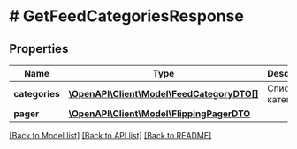 # # GetFeedCategoriesResponse

## Properties

Name | Type | Description | Notes
------------ | ------------- | ------------- | -------------
**categories** | [**\OpenAPI\Client\Model\FeedCategoryDTO[]**](FeedCategoryDTO.md) | Список категорий. | [optional]
**pager** | [**\OpenAPI\Client\Model\FlippingPagerDTO**](FlippingPagerDTO.md) |  | [optional]

[[Back to Model list]](../../README.md#models) [[Back to API list]](../../README.md#endpoints) [[Back to README]](../../README.md)
